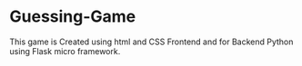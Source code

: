 # Guessing-Game
This game is Created using html and CSS Frontend and for Backend Python using Flask micro framework. 
